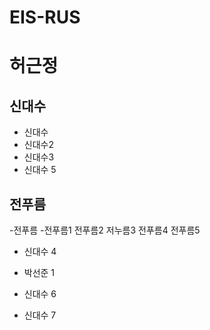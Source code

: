 # EIS-RUS

# 허근정
## 신대수
- 신대수
- 신대수2
- 신대수3
- 신대수 5

## 전푸름
 -전푸름
   -전푸름1
   전푸름2
   저누름3
   전푸름4
   전푸름5
- 신대수 4
- 박선준 1

- 신대수 6
- 신대수 7
